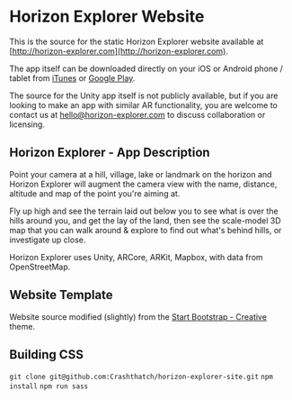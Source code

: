 # Horizon Explorer Website

This is the source for the static Horizon Explorer website available at [http://horizon-explorer.com](http://horizon-explorer.com).

The app itself can be downloaded directly on your iOS or Android phone / tablet from [iTunes](https://itunes.apple.com/us/app/horizon-explorer/id1326860431) or [Google Play](https://play.google.com/store/apps/details?id=com.arrowsd.horizonexplorer).

The source for the Unity app itself is not publicly available, but if you are looking to make an app with similar AR functionality, you are welcome to contact us at hello@horizon-explorer.com to discuss collaboration or licensing.

## Horizon Explorer - App Description

Point your camera at a hill, village, lake or landmark on the horizon and Horizon Explorer will augment the camera view with the name, distance, altitude and map of the point you're aiming at. 

Fly up high and see the terrain laid out below you to see what is over the hills around you, and get the lay of the land, then see the scale-model 3D map that you can walk around & explore to find out what's behind hills, or investigate up close.

Horizon Explorer uses Unity, ARCore, ARKit, Mapbox, with data from OpenStreetMap.

## Website Template 

Website source modified (slightly) from the [Start Bootstrap - Creative](https://startbootstrap.com/template-overviews/creative) theme.

## Building CSS
`git clone git@github.com:Crashthatch/horizon-explorer-site.git`
`npm install`
`npm run sass`